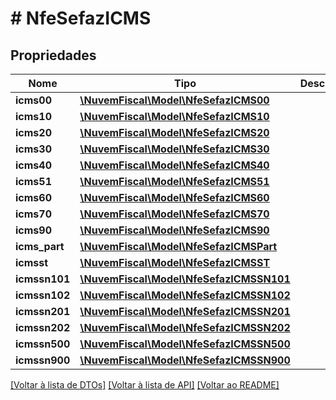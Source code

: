 # # NfeSefazICMS

## Propriedades

Nome | Tipo | Descrição | Comentários
------------ | ------------- | ------------- | -------------
**icms00** | [**\NuvemFiscal\Model\NfeSefazICMS00**](NfeSefazICMS00.md) |  | [optional]
**icms10** | [**\NuvemFiscal\Model\NfeSefazICMS10**](NfeSefazICMS10.md) |  | [optional]
**icms20** | [**\NuvemFiscal\Model\NfeSefazICMS20**](NfeSefazICMS20.md) |  | [optional]
**icms30** | [**\NuvemFiscal\Model\NfeSefazICMS30**](NfeSefazICMS30.md) |  | [optional]
**icms40** | [**\NuvemFiscal\Model\NfeSefazICMS40**](NfeSefazICMS40.md) |  | [optional]
**icms51** | [**\NuvemFiscal\Model\NfeSefazICMS51**](NfeSefazICMS51.md) |  | [optional]
**icms60** | [**\NuvemFiscal\Model\NfeSefazICMS60**](NfeSefazICMS60.md) |  | [optional]
**icms70** | [**\NuvemFiscal\Model\NfeSefazICMS70**](NfeSefazICMS70.md) |  | [optional]
**icms90** | [**\NuvemFiscal\Model\NfeSefazICMS90**](NfeSefazICMS90.md) |  | [optional]
**icms_part** | [**\NuvemFiscal\Model\NfeSefazICMSPart**](NfeSefazICMSPart.md) |  | [optional]
**icmsst** | [**\NuvemFiscal\Model\NfeSefazICMSST**](NfeSefazICMSST.md) |  | [optional]
**icmssn101** | [**\NuvemFiscal\Model\NfeSefazICMSSN101**](NfeSefazICMSSN101.md) |  | [optional]
**icmssn102** | [**\NuvemFiscal\Model\NfeSefazICMSSN102**](NfeSefazICMSSN102.md) |  | [optional]
**icmssn201** | [**\NuvemFiscal\Model\NfeSefazICMSSN201**](NfeSefazICMSSN201.md) |  | [optional]
**icmssn202** | [**\NuvemFiscal\Model\NfeSefazICMSSN202**](NfeSefazICMSSN202.md) |  | [optional]
**icmssn500** | [**\NuvemFiscal\Model\NfeSefazICMSSN500**](NfeSefazICMSSN500.md) |  | [optional]
**icmssn900** | [**\NuvemFiscal\Model\NfeSefazICMSSN900**](NfeSefazICMSSN900.md) |  | [optional]

[[Voltar à lista de DTOs]](../../README.md#models) [[Voltar à lista de API]](../../README.md#endpoints) [[Voltar ao README]](../../README.md)
